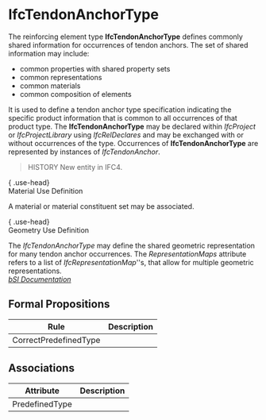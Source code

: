 IfcTendonAnchorType
===================
The reinforcing element type **IfcTendonAnchorType** defines commonly shared
information for occurrences of tendon anchors. The set of shared information
may include:  
  
* common properties with shared property sets  
* common representations  
* common materials  
* common composition of elements  
  
It is used to define a tendon anchor type specification indicating the
specific product information that is common to all occurrences of that product
type. The **IfcTendonAnchorType** may be declared within _IfcProject_ or
_IfcProjectLibrary_ using _IfcRelDeclares_ and may be exchanged with or
without occurrences of the type. Occurrences of **IfcTendonAnchorType** are
represented by instances of _IfcTendonAnchor_.  
  
> HISTORY  New entity in IFC4.  
  
{ .use-head}  
Material Use Definition  
  
A material or material constituent set may be associated.  
  
{ .use-head}  
Geometry Use Definition  
  
The _IfcTendonAnchorType_ may define the shared geometric representation for
many tendon anchor occurrences. The _RepresentationMaps_ attribute refers to a
list of _IfcRepresentationMap_''s, that allow for multiple geometric
representations.  
[ _bSI
Documentation_](https://standards.buildingsmart.org/IFC/DEV/IFC4_2/FINAL/HTML/schema/ifcstructuralelementsdomain/lexical/ifctendonanchortype.htm)


Formal Propositions
-------------------
| Rule                  | Description   |
|-----------------------|---------------|
| CorrectPredefinedType |               |

Associations
------------
| Attribute      | Description   |
|----------------|---------------|
| PredefinedType |               |

